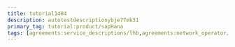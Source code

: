 ```yaml
---
title: tutorial1484
description: autotestdescriptionybje77mk31
primary_tag: tutorial:product/sapHana
tags: [agreements:service_descriptions/lhb,agreements:network_operator/autotest_taghl58bbbfaa]
---
```

